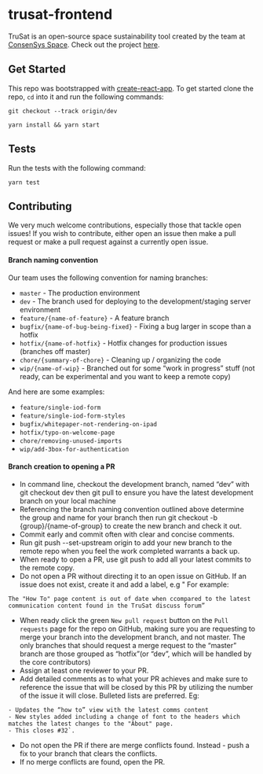 # trusat-frontend

TruSat is an open-source space sustainability tool created by the team at [ConsenSys Space](https://consensys.space). Check out the project [here](https://trusat.org).

## Get Started

This repo was bootstrapped with [create-react-app](https://github.com/facebook/create-react-app). To get started clone the repo, `cd` into it and run the following commands:

```
git checkout --track origin/dev

yarn install && yarn start
```

## Tests

Run the tests with the following command:

```
yarn test
```

## Contributing

We very much welcome contributions, especially those that tackle open issues! If you wish to contribute, either open an issue then make a pull request or make a pull request against a currently open issue.

#### Branch naming convention

Our team uses the following convention for naming branches:

- `master` - The production environment
- `dev` - The branch used for deploying to the development/staging server environment
- `feature/{name-of-feature}` - A feature branch
- `bugfix/{name-of-bug-being-fixed}` - Fixing a bug larger in scope than a hotfix
- `hotfix/{name-of-hotfix}` - Hotfix changes for production issues (branches off master)
- `chore/{summary-of-chore}` - Cleaning up / organizing the code
- `wip/{name-of-wip}` - Branched out for some “work in progress” stuff (not ready, can be experimental and you want to keep a remote copy)

And here are some examples:

- `feature/single-iod-form`
- `feature/single-iod-form-styles`
- `bugfix/whitepaper-not-rendering-on-ipad`
- `hotfix/typo-on-welcome-page`
- `chore/removing-unused-imports`
- `wip/add-3box-for-authentication`

#### Branch creation to opening a PR

- In command line, checkout the development branch, named “dev” with git checkout dev then git pull to ensure you have the latest development branch on your local machine
- Referencing the branch naming convention outlined above determine the group and name for your branch then run git checkout -b {group}/{name-of-group} to create the new branch and check it out.
- Commit early and commit often with clear and concise comments.
- Run git push --set-upstream origin <your-new-branch> to add your new branch to the remote repo when you feel the work completed warrants a back up.
- When ready to open a PR, use git push to add all your latest commits to the remote copy.
- Do not open a PR without directing it to an open issue on GitHub. If an issue does not exist, create it and add a label, e.g " For example:

```
The "How To" page content is out of date when ccompared to the latest communication content found in the TruSat discuss forum”
```

- When ready click the green `New pull request` button on the `Pull requests` page for the repo on GitHub, making sure you are requesting to merge your branch into the development branch, and not master. The only branches that should request a merge request to the “master” branch are those grouped as “hotfix”(or “dev”, which will be handled by the core contributors)
- Assign at least one reviewer to your PR.
- Add detailed comments as to what your PR achieves and make sure to reference the issue that will be closed by this PR by utilizing the number of the issue it will close. Bulleted lists are preferred. Eg:

```
- Updates the “how to” view with the latest comms content
- New styles added including a change of font to the headers which matches the latest changes to the "About" page.
- This closes #32`.
```

- Do not open the PR if there are merge conflicts found. Instead - push a fix to your branch that clears the conflicts.
- If no merge conflicts are found, open the PR.
